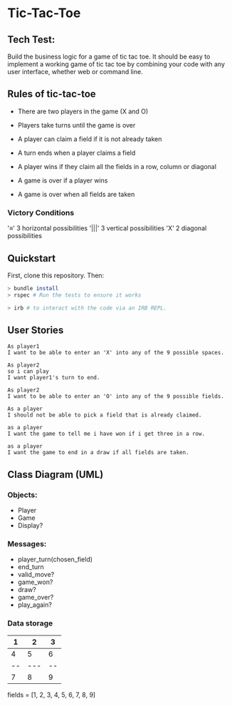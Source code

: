 # Tic-Tac-Toe

## Tech Test:
Build the business logic for a game of tic tac toe. It should be easy to implement a working game of tic tac toe by combining your code with any user interface, whether web or command line.

## Rules of tic-tac-toe

- There are two players in the game (X and O)
- Players take turns until the game is over
- A player can claim a field if it is not already taken
- A turn ends when a player claims a field

- A player wins if they claim all the fields in a row, column or diagonal
- A game is over if a player wins
- A game is over when all fields are taken

### Victory Conditions
'≡' 3 horizontal possibilities
'|||' 3 vertical possibilities
'X' 2 diagonal possibilities

## Quickstart
First, clone this repository. Then:

```bash
> bundle install
> rspec # Run the tests to ensure it works

> irb # to interact with the code via an IRB REPL.
```

## User Stories

```
As player1
I want to be able to enter an 'X' into any of the 9 possible spaces.

As player2
so i can play
I want player1's turn to end.

As player2
I want to be able to enter an 'O' into any of the 9 possible fields.

As a player
I should not be able to pick a field that is already claimed.

as a player
I want the game to tell me i have won if i get three in a row.

as a player
I want the game to end in a draw if all fields are taken.
```

## Class Diagram (UML)
### Objects:
- Player
- Game
- Display?

### Messages:
- player_turn(chosen_field)
- end_turn
- valid_move?
- game_won?
- draw?
- game_over?
- play_again?

### Data storage

1 | 2 | 3  
--|---|--  
4 | 5 | 6  
--|---|--
7 | 8 | 9  

fields = [1, 2, 3, 4, 5, 6, 7, 8, 9]
